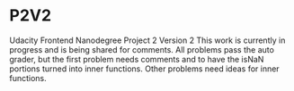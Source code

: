 P2V2
====

Udacity Frontend Nanodegree Project 2 Version 2
This work is currently in progress and is being shared for comments. All problems pass the auto grader, but the first problem needs comments and to have the isNaN portions turned into inner functions. Other problems need ideas for inner functions.
